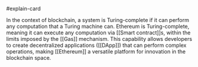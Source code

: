 #explain-card 

In the context of blockchain, a system is Turing-complete if it can perform any computation that a Turing machine can. Ethereum is Turing-complete, meaning it can execute any computation via [[Smart contract]]s, within the limits imposed by the [[Gas]] mechanism. This capability allows developers to create decentralized applications ([[DApp]]) that can perform complex operations, making [[Ethereum]] a versatile platform for innovation in the blockchain space.
